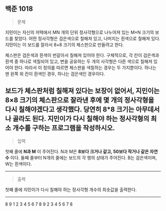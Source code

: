 백준 1018
---
>문제 
> 
지민이는 자신의 저택에서 MN 개의 단위 정사각형으로 나누어져 있는 M×N 크기의 보드를 찾았다.
어떤 정사각형은 검은색으로 칠해져 있고, 나머지는 흰색으로 칠해져 있다.
지민이는 이 보드를 잘라서 8×8 크기의 체스판으로 만들려고 한다.    

 체스판은 검은색과 흰색이 번갈아서 칠해져 있어야 한다.
구체적으로, 각 칸이 검은색과 흰색 중 하나로 색칠되어 있고,
변을 공유하는 두 개의 사각형은 다른 색으로 칠해져 있어야 한다.
따라서 이 정의를 따르면 체스판을 색칠하는 경우는 두 가지뿐이다.
하나는 맨 왼쪽 위 칸이 흰색인 경우, 하나는 검은색인 경우이다.   

 보드가 체스판처럼 칠해져 있다는 보장이 없어서,
지민이는 8×8 크기의 체스판으로 잘라낸 후에 몇 개의 정사각형을 다시 칠해야겠다고 생각했다.
당연히 8*8 크기는 아무데서나 골라도 된다.
지민이가 다시 칠해야 하는 정사각형의 최소 개수를 구하는 프로그램을 작성하시오.
---
>입력

첫째 줄에 **N과 M** 이 주어진다. N과 M은 **8보다 크거나 같고, 50보다 작거나 같은 자연수** 이다.
둘째 줄부터 N개의 줄에는 보드의 각 행의 상태가 주어진다. B는 검은색이며, W는 흰색이다.
***
>출력

첫째 줄에 지민이가 다시 칠해야 하는 정사각형 개수의 최솟값을 출력한다.
***

8 9
1 2 3 4 5 6 7 8 9
2
3
4
5
6
7
8
